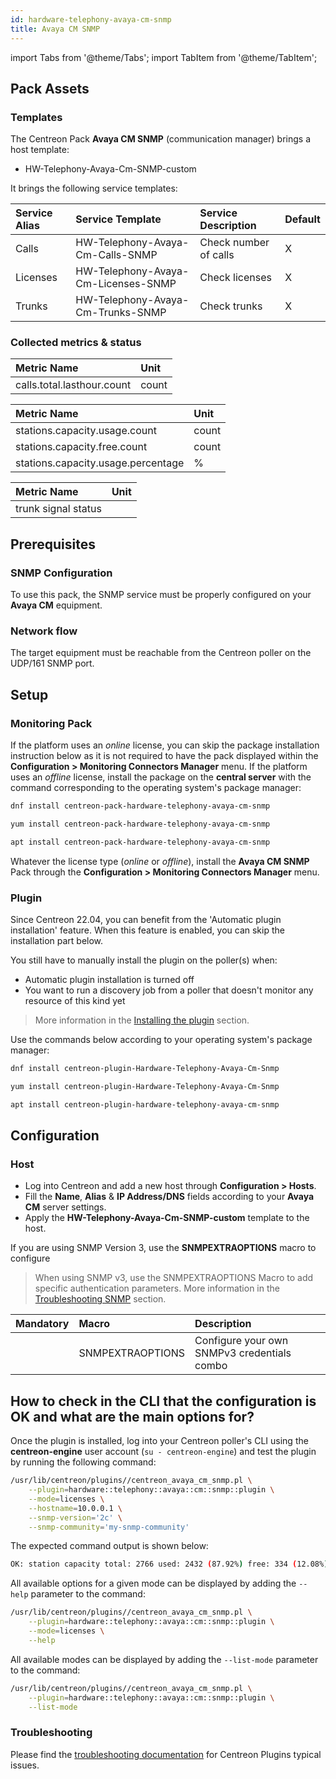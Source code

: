 ```yaml
---
id: hardware-telephony-avaya-cm-snmp
title: Avaya CM SNMP
---
```

import Tabs from '@theme/Tabs';
import TabItem from '@theme/TabItem';

## Pack Assets

### Templates

The Centreon Pack **Avaya CM SNMP** (communication manager) brings a host template:

* HW-Telephony-Avaya-Cm-SNMP-custom

It brings the following service templates:

| Service Alias | Service Template                    | Service Description   | Default |
|:--------------|:------------------------------------|:----------------------|:--------|
| Calls         | HW-Telephony-Avaya-Cm-Calls-SNMP    | Check number of calls | X       |
| Licenses      | HW-Telephony-Avaya-Cm-Licenses-SNMP | Check licenses        | X       |
| Trunks        | HW-Telephony-Avaya-Cm-Trunks-SNMP   | Check trunks          | X       |

### Collected metrics & status

<Tabs groupId="sync">
<TabItem value="Calls" label="Calls">

| Metric Name                | Unit  |
|:---------------------------|:------|
| calls.total.lasthour.count | count |

</TabItem>
<TabItem value="Licenses" label="Licenses">

| Metric Name                        | Unit  |
|:-----------------------------------|:------|
| stations.capacity.usage.count      | count |
| stations.capacity.free.count       | count |
| stations.capacity.usage.percentage | %     |

</TabItem>
<TabItem value="Trunks" label="Trunks">

| Metric Name         | Unit  |
|:--------------------|:------|
| trunk signal status |       |

</TabItem>
</Tabs>

## Prerequisites

### SNMP Configuration

To use this pack, the SNMP service must be properly configured on your **Avaya CM**
equipment.

### Network flow

The target equipment must be reachable from the Centreon poller on the UDP/161
SNMP port.

## Setup

### Monitoring Pack

If the platform uses an *online* license, you can skip the package installation
instruction below as it is not required to have the pack displayed within the
**Configuration > Monitoring Connectors Manager** menu.
If the platform uses an *offline* license, install the package on the **central server**
with the command corresponding to the operating system's package manager:

<Tabs groupId="sync">
<TabItem value="Alma / RHEL / Oracle Linux 8" label="Alma / RHEL / Oracle Linux 8">

```bash
dnf install centreon-pack-hardware-telephony-avaya-cm-snmp
```

</TabItem>
<TabItem value="CentOS 7" label="CentOS 7">

```bash
yum install centreon-pack-hardware-telephony-avaya-cm-snmp
```

</TabItem>
<TabItem value="Debian 11" label="Debian 11">

```bash
apt install centreon-pack-hardware-telephony-avaya-cm-snmp
```

</TabItem>
</Tabs>

Whatever the license type (*online* or *offline*), install the **Avaya CM SNMP** Pack through
the **Configuration > Monitoring Connectors Manager** menu.

### Plugin

Since Centreon 22.04, you can benefit from the 'Automatic plugin installation' feature.
When this feature is enabled, you can skip the installation part below.

You still have to manually install the plugin on the poller(s) when:
- Automatic plugin installation is turned off
- You want to run a discovery job from a poller that doesn't monitor any resource of this kind yet

> More information in the [Installing the plugin](/docs/monitoring/pluginpacks/#installing-the-plugin) section.

Use the commands below according to your operating system's package manager:

<Tabs groupId="sync">
<TabItem value="Alma / RHEL / Oracle Linux 8" label="Alma / RHEL / Oracle Linux 8">

```bash
dnf install centreon-plugin-Hardware-Telephony-Avaya-Cm-Snmp
```

</TabItem>
<TabItem value="CentOS 7" label="CentOS 7">

```bash
yum install centreon-plugin-Hardware-Telephony-Avaya-Cm-Snmp
```

</TabItem>
<TabItem value="Debian 11" label="Debian 11">

```bash
apt install centreon-plugin-hardware-telephony-avaya-cm-snmp
```

</TabItem>
</Tabs>

## Configuration

### Host

* Log into Centreon and add a new host through **Configuration > Hosts**.
* Fill the **Name**, **Alias** & **IP Address/DNS** fields according to your **Avaya CM** server settings.
* Apply the **HW-Telephony-Avaya-Cm-SNMP-custom** template to the host.

If you are using SNMP Version 3, use the **SNMPEXTRAOPTIONS** macro to configure
> When using SNMP v3, use the SNMPEXTRAOPTIONS Macro to add specific authentication parameters.
> More information in the [Troubleshooting SNMP](../getting-started/how-to-guides/troubleshooting-plugins.md#snmpv3-options-mapping) section.

| Mandatory   | Macro            | Description                                  |
|:------------|:-----------------|:---------------------------------------------|
|             | SNMPEXTRAOPTIONS | Configure your own SNMPv3 credentials combo  |

## How to check in the CLI that the configuration is OK and what are the main options for?

Once the plugin is installed, log into your Centreon poller's CLI using the
**centreon-engine** user account (`su - centreon-engine`) and test the plugin by
running the following command:

```bash
/usr/lib/centreon/plugins//centreon_avaya_cm_snmp.pl \
    --plugin=hardware::telephony::avaya::cm::snmp::plugin \
    --mode=licenses \
    --hostname=10.0.0.1 \
    --snmp-version='2c' \
    --snmp-community='my-snmp-community'
```

The expected command output is shown below:

```bash
OK: station capacity total: 2766 used: 2432 (87.92%) free: 334 (12.08%) | 'stations.capacity.usage.count'=2432;;;0;2766 'stations.capacity.free.count'=334;;;0;2766 'stations.capacity.usage.percentage'=87.92%;;;0;100
```

All available options for a given mode can be displayed by adding the
`--help` parameter to the command:

```bash
/usr/lib/centreon/plugins//centreon_avaya_cm_snmp.pl \
    --plugin=hardware::telephony::avaya::cm::snmp::plugin \
    --mode=licenses \
    --help
```

All available modes can be displayed by adding the `--list-mode` parameter to
the command:

```bash
/usr/lib/centreon/plugins//centreon_avaya_cm_snmp.pl \
    --plugin=hardware::telephony::avaya::cm::snmp::plugin \
    --list-mode
```

### Troubleshooting

Please find the [troubleshooting documentation](../getting-started/how-to-guides/troubleshooting-plugins.md)
for Centreon Plugins typical issues.
